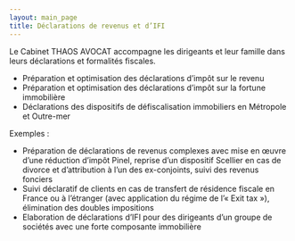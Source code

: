 ```yaml
---
layout: main_page
title: Déclarations de revenus et d’IFI
---
```

<div class="row text-justify">
    <div class="col-md-12 p-5">
        <p>Le Cabinet THAOS AVOCAT accompagne les dirigeants et leur famille dans leurs déclarations et formalités fiscales.</p>
        <ul>
            <li>Préparation et optimisation des déclarations d’impôt sur le revenu</li>
            <li>Préparation et optimisation des déclarations d’impôt sur la fortune immobilière</li>
            <li>Déclarations des dispositifs de défiscalisation immobiliers en Métropole et Outre-mer</li>
        </ul>
    </div>
    <div class="col-md-12 p-5 dark">
        <p>Exemples :</p>
        <ul>
            <li>Préparation de déclarations de revenus complexes avec mise en œuvre d’une réduction d’impôt Pinel, reprise d’un dispositif Scellier en cas de divorce et d’attribution à l’un des ex-conjoints, suivi des revenus fonciers</li>
            <li>Suivi déclaratif de clients en cas de transfert de résidence fiscale en France ou à l’étranger (avec application du régime de l’« Exit tax »), élimination des doubles impositions</li>
            <li>Elaboration de déclarations d’IFI pour des dirigeants d’un groupe de sociétés avec une forte composante immobilière</li>
        </ul>
    </div>
</div>